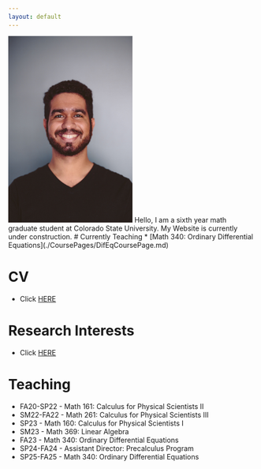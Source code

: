 ```yaml
---
layout: default
---
```



<!--![myself](./photos/Amaury Minino Headshot.jpeg) -->
<img src="./photos/Amaury Minino Headshot.jpeg" alt="Portrait of Amaury V. Miniño" style="width:50%; height:auto;">
Hello, I am a sixth year math graduate student at Colorado State University. My Website is currently under construction.
# Currently Teaching
* [Math 340: Ordinary Differential Equations](./CoursePages/DifEqCoursePage.md)

# CV
* Click [HERE](./CV.md)

# Research Interests
* Click [HERE](./Research-Interest.md)

# Teaching

* FA20-SP22 - Math 161: Calculus for Physical Scientists II
* SM22-FA22 - Math 261: Calculus for Physical Scientists III
* SP23 - Math 160: Calculus for Physical Scientists I
* SM23 - Math 369: Linear Algebra
* FA23 - Math 340: Ordinary Differential Equations
* SP24-FA24 - Assistant Director: Precalculus Program
* SP25-FA25 - Math 340: Ordinary Differential Equations
